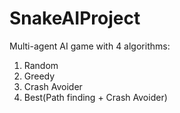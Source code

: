 # SnakeAIProject

Multi-agent AI game with 4 algorithms:
1. Random
2. Greedy
3. Crash Avoider
4. Best‫‪(Path‬‬ ‫‪finding‬‬ ‫‪+ ‫‪Crash‬‬ Avoider)
